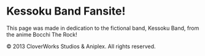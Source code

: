# Kessoku Band Fansite!
This page was made in dedication to the fictional band, Kessoku Band, from the anime Bocchi The Rock!

© 2013 CloverWorks Studios & Aniplex. All rights reserved.

